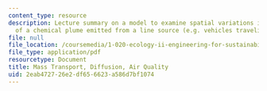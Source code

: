```yaml
---
content_type: resource
description: Lecture summary on a model to examine spatial variations in the concentration
  of a chemical plume emitted from a line source (e.g. vehicles traveling on a road).
file: null
file_location: /coursemedia/1-020-ecology-ii-engineering-for-sustainability-spring-2008/2eab472726e2df656623a586d7bf1074_lec12_13.pdf
file_type: application/pdf
resourcetype: Document
title: Mass Transport, Diffusion, Air Quality
uid: 2eab4727-26e2-df65-6623-a586d7bf1074
---
```

